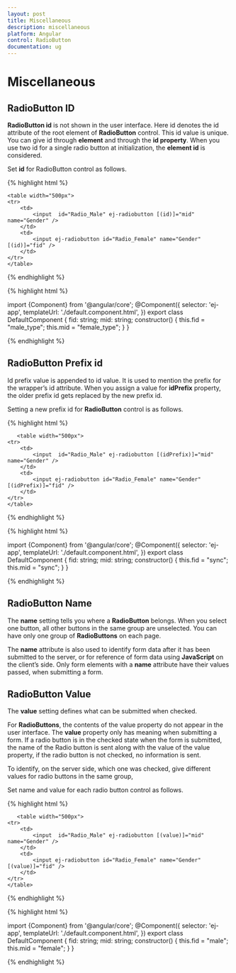 ```yaml
---
layout: post
title: Miscellaneous
description: miscellaneous
platform: Angular
control: RadioButton
documentation: ug
---
```


# Miscellaneous

## RadioButton ID

**RadioButton id** is not shown in the user interface. Here id denotes the id attribute of the root element of **RadioButton** control. This id value is unique. You can give id through **element** and through the **id property**. When you use two id for a single radio button at initialization, the **element id** is considered.

Set **id** for RadioButton control as follows.

{% highlight html %}

    <table width="500px">
    <tr>
        <td>
            <input  id="Radio_Male" ej-radiobutton [(id)]="mid" name="Gender" />
        </td>
        <td>
            <input ej-radiobutton id="Radio_Female" name="Gender" [(id)]="fid" />
        </td>
    </tr>
    </table>

{% endhighlight %}

{% highlight html %}

import {Component} from '@angular/core';
@Component({
    selector: 'ej-app',
    templateUrl: './default.component.html',
})
export class DefaultComponent {
    fid: string;
    mid: string;
    constructor() {
        this.fid = "male_type";
        this.mid = "female_type";
    }
}

{% endhighlight %}

## RadioButton Prefix id

Id prefix value is appended to id value. It is used to mention the prefix for the wrapper’s id attribute. When you assign a value for **idPrefix** property, the older prefix id gets replaced by the new prefix id. 

Setting a new prefix id for **RadioButton** control is as follows.

{% highlight html %}

       <table width="500px">
    <tr>
        <td>
            <input  id="Radio_Male" ej-radiobutton [(idPrefix)]="mid" name="Gender" />
        </td>
        <td>
            <input ej-radiobutton id="Radio_Female" name="Gender" [(idPrefix)]="fid" />
        </td>
    </tr>
    </table>

{% endhighlight %}

{% highlight html %}

import {Component} from '@angular/core';
@Component({
    selector: 'ej-app',
    templateUrl: './default.component.html',
})
export class DefaultComponent {
    fid: string;
    mid: string;
    constructor() {
        this.fid = "sync";
        this.mid = "sync";
    }
}

{% endhighlight %}

## RadioButton Name

The **name** setting tells you where a **RadioButton** belongs. When you select one button, all other buttons in the same group are unselected. You can have only one group of **RadioButtons** on each page.

The **name** attribute is also used to identify form data after it has been submitted to the server, or for reference of form data using **JavaScript** on the client’s side. Only form elements with a **name** attribute have their values passed, when submitting a form.

## RadioButton Value

The **value** setting defines what can be submitted when checked.

For **RadioButtons**, the contents of the value property do not appear in the user interface. The **value** property only has meaning when submitting a form. If a radio button is in the checked state when the form is submitted, the name of the Radio button is sent along with the value of the value property, if the radio button is not checked, no information is sent.

To identify, on the server side, which one was checked, give different values for radio buttons in the same group, 

Set name and value for each radio button control as follows.

{% highlight html %}

       <table width="500px">
    <tr>
        <td>
            <input  id="Radio_Male" ej-radiobutton [(value)]="mid" name="Gender" />
        </td>
        <td>
            <input ej-radiobutton id="Radio_Female" name="Gender" [(value)]="fid" />
        </td>
    </tr>
    </table>
	
{% endhighlight %}

{% highlight html %}

import {Component} from '@angular/core';
@Component({
    selector: 'ej-app',
    templateUrl: './default.component.html',
})
export class DefaultComponent {
    fid: string;
    mid: string;
    constructor() {
        this.fid = "male";
        this.mid = "female";
    }
}

{% endhighlight %}









